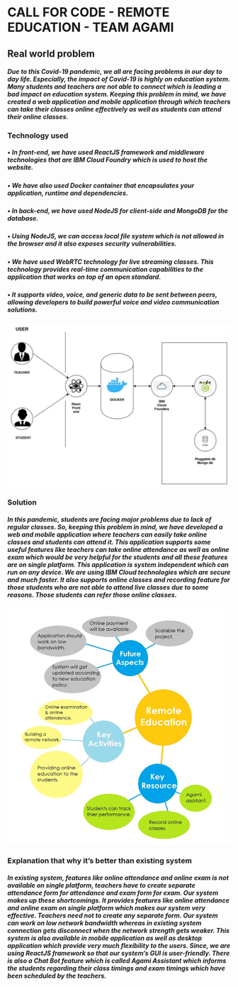 # CALL FOR CODE - REMOTE EDUCATION - TEAM AGAMI

## Real world problem

##### Due to this Covid-19 pandemic, we all are facing problems in our day to day life. Especially, the impact of Covid-19 is highly on education system. Many students and teachers are not able to connect which is leading a bad impact on education system. Keeping this problem in mind, we have created a web application and mobile application through which teachers can take their classes online effectively as well as students can attend their online classes.

### Technology used

##### •	In front-end, we have used ReactJS framework and middleware technologies that are IBM Cloud Foundry which is used to host the website.
##### •	We have also used Docker container that encapsulates your application, runtime and dependencies.
##### •	In back-end, we have used NodeJS for client-side and MongoDB for the database. 
##### •	Using NodeJS, we can access local file system which is not allowed in the browser and it also exposes security vulnerabilities. 
##### •	We have used WebRTC technology for live streaming classes. This technology provides real-time communication capabilities to the application that works on top of an open standard.
##### •	It supports video, voice, and generic data to be sent between peers, allowing developers to build powerful voice and video communication solutions.

<img src="newuml_page-0001.jpg" width="auto">

### Solution

##### In this pandemic, students are facing major problems due to lack of regular classes. So, keeping this problem in mind, we have developed a web and mobile application where teachers can easily take online classes and students can attend it. This application supports some useful features like teachers can take online attendance as well as online exam which would be very helpful for the students and all these features are on single platform. This application is system independent which can run on any device. We are using IBM Cloud technologies which are secure and much faster. It also supports online classes and recording feature for those students who are not able to attend live classes due to some reasons. Those students can refer those online classes.

<img src="Untitled.jpg" width="auto">

### Explanation that why it’s better than existing system

##### In existing system, features like online attendance and online exam is not available on single platform, teachers have to create separate attendance form for attendance and exam form for exam. Our system makes up these shortcomings. It provides features like online attendance and online exam on single platform which makes our system very effective. Teachers need not to create any separate form. Our system can work on low network bandwidth whereas in existing system connection gets disconnect when the network strength gets weaker. This system is also available in mobile application as well as desktop application which provide very much flexibility to the users. Since, we are using ReactJS framework so that our system’s GUI is user-friendly. There is also a Chat Bot feature which is called Agami Assistant which informs the students regarding their class timings and exam timings which have been scheduled by the teachers.
